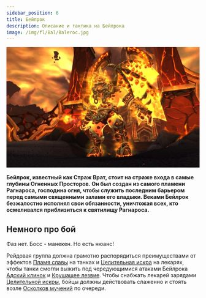 ```yaml
---
sidebar_position: 6
title: Бейлрок
description: Описание и тактика на Бейлрока
image: /img/fl/Bal/Baleroc.jpg
---
```


<div className="text--center">

![Bal](/img/fl/Bal/Baleroc.jpg)
</div>

<div className="lore_text">

**Бейлрок, известный как Страж Врат, стоит на страже входа в самые глубины Огненных Просторов. Он был создан из самого
пламени Рагнароса, господина огня, чтобы служить последним барьером перед самыми священными залами его владыки. Веками
Бейлрок безжалостно исполнял свои обязанности, уничтожая всех, кто осмеливался приблизиться к святилищу Рагнароса.**

</div>

## Немного про бой
Фаз нет. Босс - манекен. Но есть нюанс!

Рейдовая группа должна грамотно распорядиться преимуществами от
эффектов [Пламя славы](https://www.wowhead.com/ru/spell=99252) на танках
и [Целительная искра](https://www.wowhead.com/ru/spell=99262)
на лекарях, чтобы танки смогли выжить под чередующимися атаками
Бейлрока [Адский клинок](https://www.wowhead.com/ru/spell=99350)
и [Крушащее лезвие](https://www.wowhead.com/ru/spell=99352).
Чтобы снабжать лекарей зарядами [Целительной искры](https://www.wowhead.com/ru/spell=99262), бойцы должны действовать
слаженно и стоять возле [Осколков мучений](https://www.wowhead.com/ru/spell=99259)
по очереди.